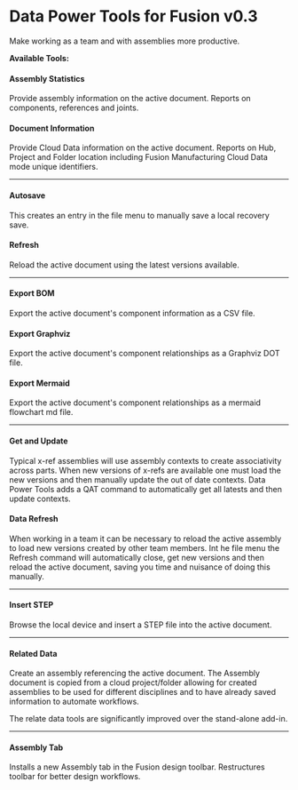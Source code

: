 # Data Power Tools for Fusion v0.3

Make working as a team and with assemblies more productive.

**Available Tools:**

#### Assembly Statistics

Provide assembly information on the active document. Reports on components, references and joints.

#### Document Information

Provide Cloud Data information on the active document. Reports on Hub, Project and Folder location including Fusion Manufacturing Cloud Data mode unique identifiers.

---

#### Autosave

This creates an entry in the file menu to manually save a local recovery save.

#### Refresh

Reload the active document using the latest versions available.

---

#### Export BOM

Export the active document's component information as a CSV file.

#### Export Graphviz

Export the active document's component relationships as a Graphviz DOT file.

#### Export Mermaid

Export the active document's component relationships as a mermaid flowchart md file.

---

#### Get and Update

Typical x-ref assemblies will use assembly contexts to create associativity across parts. When new versions of x-refs are available one must load the new versions and then manually update the out of date contexts. Data Power Tools adds a QAT command to automatically get all latests and then update contexts.

#### Data Refresh

When working in a team it can be necessary to reload the active assembly to load new versions created by other team members. Int he file menu the Refresh command will automatically close, get new versions and then reload the active document, saving you time and nuisance of doing this manually.

---

#### Insert STEP

Browse the local device and insert a STEP file into the active document.

---

#### Related Data

Create an assembly referencing the active document. The Assembly document is copied from a cloud project/folder allowing for created assemblies to be used for different disciplines and to have already saved information to automate workflows.

The relate data tools are significantly improved over the stand-alone add-in.

---

#### Assembly Tab

Installs a new Assembly tab in the Fusion design toolbar. Restructures toolbar for better design workflows.  
